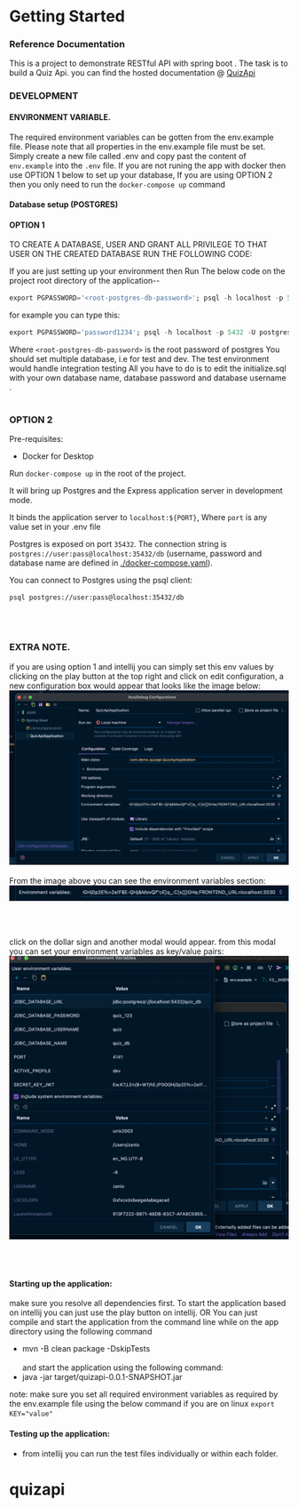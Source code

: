 # Getting Started

### Reference Documentation
This is a project to demonstrate RESTful API with spring boot . The task is to build a  Quiz Api.
you can find the hosted documentation @ [QuizApi](https://documenter.getpostman.com/view/7638519/UVCB94RP)

### DEVELOPMENT

#### ENVIRONMENT VARIABLE.
The required environment variables can be gotten from the env.example file. Please note that all properties in
the env.example file must be set. Simply create a new file called .env and copy past the content of `env.example` into the `.env` file.
If you are not runing the app with docker then use OPTION 1 below to set up your database,  If you are using OPTION 2 
then you only need to run the `docker-compose up` command

#### Database setup (POSTGRES)

#### OPTION 1

TO CREATE A DATABASE, USER AND GRANT ALL PRIVILEGE TO THAT USER ON THE CREATED DATABASE RUN THE FOLLOWING CODE:

If you are just setting up your environment then Run The below code on the project root directory of the application--

 ```sql
export PGPASSWORD='<root-postgres-db-password>'; psql -h localhost -p 5432 -U <root-user> -f initializer.sql -d <root-database>
```
for example you can type this:
```sql
export PGPASSWORD='password1234'; psql -h localhost -p 5432 -U postgres -f initializer.sql -d postgres
```

Where `<root-postgres-db-password>` is the root password of postgres You should set multiple database, i.e for test and
dev. The test environment would handle integration testing All you have to do is to edit the initialize.sql with your own
database name, database password and database  username . 
<br />
<br />
### OPTION 2

Pre-requisites:

- Docker for Desktop

Run `docker-compose up` in the root of the project.

It will bring up Postgres and the Express application server in development mode.

It binds the application server to `localhost:${PORT}`, Where `port` is any value set in your .env file

Postgres is exposed on port `35432`. The connection string is `postgres://user:pass@localhost:35432/db` (username, password and database name are defined in [./docker-compose.yaml](./docker-compose.yaml)).

You can connect to Postgres using the psql client:

```sh
psql postgres://user:pass@localhost:35432/db
```
<br />
<br />

### EXTRA NOTE.
 if you are using option 1 and intellij you can simply set this env values by
clicking on the play button at the top right and click on edit configuration, a new configuration box would appear that looks like the
image below:
![Image one](image-1.png)
<br/>
<br/>
From the image above you can see the environment variables section:
![Image Two](image-2.png)

<br/>
<br/>

click on the dollar sign and another modal would appear. from this modal you can set your environment variables as key/value pairs:
![Image Two](image-3.png)

<br/>
<br/>

#### Starting up the application:
make sure you resolve all dependencies first.
To start the application based on intellij you can just use the play button on intellij.
OR You can just compile and start the application from the command line while on the app directory using the following command
- mvn -B clean package -DskipTests
  <br/>
  <br/>
and start the application using the following command:
- java -jar  target/quizapi-0.0.1-SNAPSHOT.jar 

note: make sure you set all required environment variables as required by the env.example file using the below command if you are on linux
`export KEY="value"`



#### Testing up the application:

- from intellij you can run the test files individually or within each folder.

# quizapi
